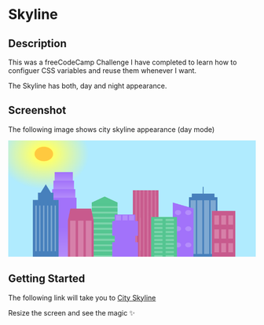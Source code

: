 # Skyline

## Description

This was a freeCodeCamp Challenge I have completed to learn how to configuer CSS variables and reuse them whenever I want.

The Skyline has both, day and night appearance.

## Screenshot

The following image shows city skyline appearance (day mode)

![skyline](./images/city-skyline.png)

## Getting Started

The following link will take you to [City Skyline](https://cyberrie.github.io/skyline/)

Resize the screen and see the magic ✨
